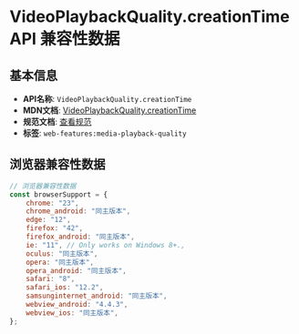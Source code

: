 # VideoPlaybackQuality.creationTime API 兼容性数据

## 基本信息

- **API名称**: `VideoPlaybackQuality.creationTime`
- **MDN文档**: [VideoPlaybackQuality.creationTime](https://developer.mozilla.org/docs/Web/API/VideoPlaybackQuality/creationTime)
- **规范文档**: [查看规范](https://w3c.github.io/media-playback-quality/#dom-videoplaybackquality-creationtime)
- **标签**: `web-features:media-playback-quality`

## 浏览器兼容性数据

```javascript
// 浏览器兼容性数据
const browserSupport = {
    chrome: "23",
    chrome_android: "同主版本",
    edge: "12",
    firefox: "42",
    firefox_android: "同主版本",
    ie: "11", // Only works on Windows 8+.,
    oculus: "同主版本",
    opera: "同主版本",
    opera_android: "同主版本",
    safari: "8",
    safari_ios: "12.2",
    samsunginternet_android: "同主版本",
    webview_android: "4.4.3",
    webview_ios: "同主版本",
};

```


